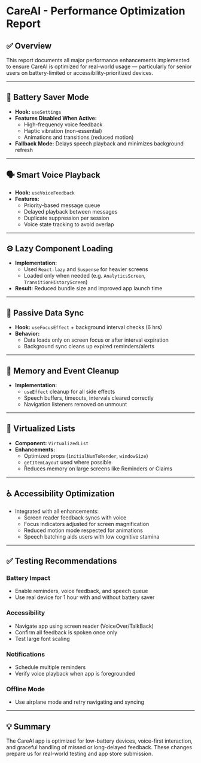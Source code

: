 # CareAI - Performance Optimization Report

## ✅ Overview
This report documents all major performance enhancements implemented to ensure CareAI is optimized for real-world usage — particularly for senior users on battery-limited or accessibility-prioritized devices.

---

## 🔋 Battery Saver Mode

- **Hook:** `useSettings`
- **Features Disabled When Active:**
  - High-frequency voice feedback
  - Haptic vibration (non-essential)
  - Animations and transitions (reduced motion)
- **Fallback Mode:** Delays speech playback and minimizes background refresh

---

## 🗣️ Smart Voice Playback

- **Hook:** `useVoiceFeedback`
- **Features:**
  - Priority-based message queue
  - Delayed playback between messages
  - Duplicate suppression per session
  - Voice state tracking to avoid overlap

---

## ⚙️ Lazy Component Loading

- **Implementation:**
  - Used `React.lazy` and `Suspense` for heavier screens
  - Loaded only when needed (e.g. `AnalyticsScreen`, `TransitionHistoryScreen`)
- **Result:** Reduced bundle size and improved app launch time

---

## 🔁 Passive Data Sync

- **Hook:** `useFocusEffect` + background interval checks (6 hrs)
- **Behavior:**
  - Data loads only on screen focus or after interval expiration
  - Background sync cleans up expired reminders/alerts

---

## 🧹 Memory and Event Cleanup

- **Implementation:**
  - `useEffect` cleanup for all side effects
  - Speech buffers, timeouts, intervals cleared correctly
  - Navigation listeners removed on unmount

---

## 🧾 Virtualized Lists

- **Component:** `VirtualizedList`
- **Enhancements:**
  - Optimized props (`initialNumToRender`, `windowSize`)
  - `getItemLayout` used where possible
  - Reduces memory on large screens like Reminders or Claims

---

## ♿ Accessibility Optimization

- Integrated with all enhancements:
  - Screen reader feedback syncs with voice
  - Focus indicators adjusted for screen magnification
  - Reduced motion mode respected for animations
  - Speech batching aids users with low cognitive stamina

---

## ✅ Testing Recommendations

### Battery Impact
- Enable reminders, voice feedback, and speech queue
- Use real device for 1 hour with and without battery saver

### Accessibility
- Navigate app using screen reader (VoiceOver/TalkBack)
- Confirm all feedback is spoken once only
- Test large font scaling

### Notifications
- Schedule multiple reminders
- Verify voice playback when app is foregrounded

### Offline Mode
- Use airplane mode and retry navigating and syncing

---

## 💡 Summary
The CareAI app is optimized for low-battery devices, voice-first interaction, and graceful handling of missed or long-delayed feedback. These changes prepare us for real-world testing and app store submission.